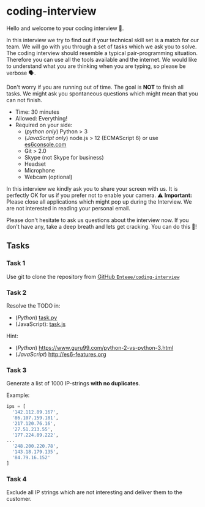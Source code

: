 # coding-interview

Hello and welcome to your coding interview 👋.

In this interview we try to find out if your technical skill set is a match for
our team. We will go with you through a set of tasks which we ask you to solve.
The coding interview should resemble a typical pair-programming situation.
Therefore you can use all the tools available and the internet. We would like
to understand what you are thinking when you are typing, so please be verbose 🗣️.

Don't worry if you are running out of time. The goal is **NOT** to finish all
tasks. We might ask you spontaneous questions which might mean that you can not
finish.

* Time: 30 minutes
* Allowed: Everything!
* Required on your side:
  * (_python only_) Python > 3
  * (_JavaScript only_) node.js > 12 (ECMAScript 6) or use [es6console.com](https://es6console.com/)
  * Git > 2.0
  * Skype (not Skype for business)
  * Headset
  * Microphone
  * Webcam (optional)

In this interview we kindly ask you to share your screen with us. It is perfectly
OK for us if you prefer not to enable your camera. ⚠️ **Important:** Please close
all applications which might pop up during the Interview. We are not interested
in reading your personal email.

Please don't hesitate to ask us questions about the interview now. If you don't
have any, take a deep breath and lets get cracking. You can do this 🚀!

## Tasks

### Task 1

Use git to clone the repository from [GitHub `Enteee/coding-interview`](https://github.com/Enteee/coding-interview)

### Task 2

Resolve the TODO in:

* (_Python_) [task.py](./task.py)
* (JavaScript): [task.js](./task.js)

Hint:
  * (_Python_) https://www.guru99.com/python-2-vs-python-3.html
  * (_JavaScript_) http://es6-features.org

### Task 3

Generate a list of 1000 IP-strings **with no duplicates**.

Example:
```python
ips = [
  '142.112.89.167',
  '86.107.159.181',
  '217.120.76.16',
  '27.51.213.55',
  '177.224.89.222',
...
  '248.200.220.78',
  '143.18.179.135',
  '84.79.16.152'
]
```

### Task 4

Exclude all IP strings which are not interesting and deliver them to the customer.
